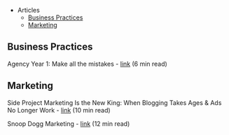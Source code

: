 - Articles
	- [Business Practices](#Business-Practices)
  - [Marketing](#marketing)


## Business Practices
Agency Year 1: Make all the mistakes - [link](https://medium.com/@moeamaya/agency-year-1-make-all-the-mistakes-dde0abbe27b7#.5wvxfljn5) (6 min read)

## Marketing
Side Project Marketing Is the New King:
When Blogging Takes Ages & Ads No Longer Work - [link](https://medium.com/swlh/side-product-marketing-is-the-new-king-a75c4ed0c0c5#.ayrty6jeq) (10 min read)

 Snoop Dogg Marketing - [link](https://medium.com/swlh/snoop-dogg-marketing-b08fd5437a0b#.qdr9wpv2f) (12 min read)
